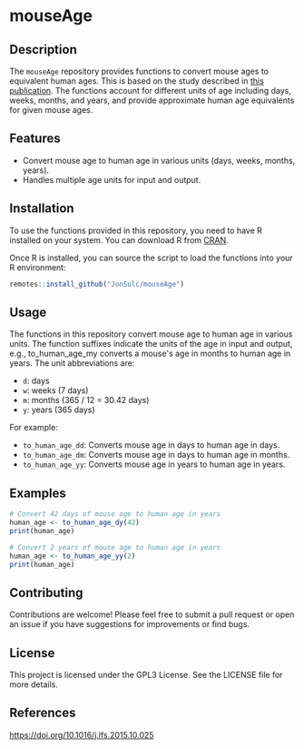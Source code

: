 # mouseAge

## Description
The `mouseAge` repository provides functions to convert mouse ages to equivalent human ages. This is based on the study described in [this publication](https://doi.org/10.1016/j.lfs.2015.10.025). The functions account for different units of age including days, weeks, months, and years, and provide approximate human age equivalents for given mouse ages.

## Features
- Convert mouse age to human age in various units (days, weeks, months, years).
- Handles multiple age units for input and output.

## Installation
To use the functions provided in this repository, you need to have R installed on your system. You can download R from [CRAN](https://cran.r-project.org/).

Once R is installed, you can source the script to load the functions into your R environment:
```R
remotes::install_github("JonSulc/mouseAge")
```
## Usage
The functions in this repository convert mouse age to human age in various units. The function suffixes indicate the units of the age in input and output, e.g., to_human_age_my converts a mouse's age in months to human age in years. The unit abbreviations are:

- `d`: days
- `w`: weeks (7 days)
- `m`: months (365 / 12 = 30.42 days)
- `y`: years (365 days)

For example:
- `to_human_age_dd`: Converts mouse age in days to human age in days.
- `to_human_age_dm`: Converts mouse age in days to human age in months.
- `to_human_age_yy`: Converts mouse age in years to human age in years.

## Examples
```R
# Convert 42 days of mouse age to human age in years
human_age <- to_human_age_dy(42)
print(human_age)

# Convert 2 years of mouse age to human age in years
human_age <- to_human_age_yy(2)
print(human_age)
```

## Contributing
Contributions are welcome! Please feel free to submit a pull request or open an issue if you have suggestions for improvements or find bugs.

## License
This project is licensed under the GPL3 License. See the LICENSE file for more details.

## References
https://doi.org/10.1016/j.lfs.2015.10.025
